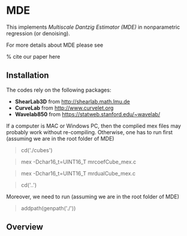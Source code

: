 # MDE
This implements *Multiscale Dantzig Estimator (MDE)* in nonparametric regression (or denoising). 


For more details about MDE please see 

% cite our paper here

## Installation
The codes rely on the following packages:
- **ShearLab3D** from http://shearlab.math.lmu.de
- **CurveLab** from http://www.curvelet.org
- **Wavelab850** from https://statweb.stanford.edu/~wavelab/

If a computer is MAC or Windows PC, then the complied mex files may probably work without re-compiling. Otherwise, one has to run first (assuming we are in the root folder of MDE)

> cd('./cubes')

> mex -Dchar16_t=UINT16_T mrcoefCube_mex.c

> mex -Dchar16_t=UINT16_T mrdualCube_mex.c

> cd('..')

Moreover, we need to run (assuming we are in the root folder of MDE)
> addpath(genpath('./'))

## Overview



